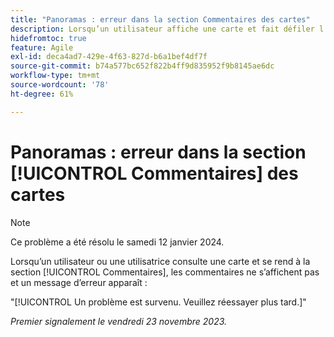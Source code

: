 ```yaml
---
title: "Panoramas : erreur dans la section Commentaires des cartes"
description: Lorsqu’un utilisateur affiche une carte et fait défiler l’écran vers le [!UICONTROL Commentaires], section , les commentaires ne s’affichent pas et l’utilisateur voit une erreur.
hidefromtoc: true
feature: Agile
exl-id: deca4ad7-429e-4f63-827d-b6a1bef4df7f
source-git-commit: b74a577bc652f822b4ff9d835952f9b8145ae6dc
workflow-type: tm+mt
source-wordcount: '78'
ht-degree: 61%

---
```


# Panoramas : erreur dans la section [!UICONTROL Commentaires] des cartes

>[!NOTE]
>
>Ce problème a été résolu le samedi 12 janvier 2024.

Lorsqu’un utilisateur ou une utilisatrice consulte une carte et se rend à la section [!UICONTROL Commentaires], les commentaires ne s’affichent pas et un message d’erreur apparaît :

&quot;[!UICONTROL Un problème est survenu. Veuillez réessayer plus tard.]&quot;

_Premier signalement le vendredi 23 novembre 2023._
